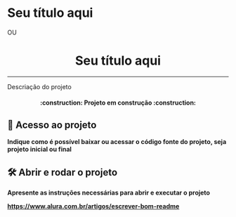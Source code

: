 # Seu título aqui

OU

<h1 align="center"> Seu título aqui </h1>

________

Descriação do projeto

<h4 align="center"> 
  :construction:  Projeto em construção  :construction:
</h4>

## 📁 Acesso ao projeto

**Indique como é possível baixar ou acessar o código fonte do projeto, seja projeto inicial ou final**

## 🛠️ Abrir e rodar o projeto

**Apresente as instruções necessárias para abrir e executar o projeto**


**https://www.alura.com.br/artigos/escrever-bom-readme**